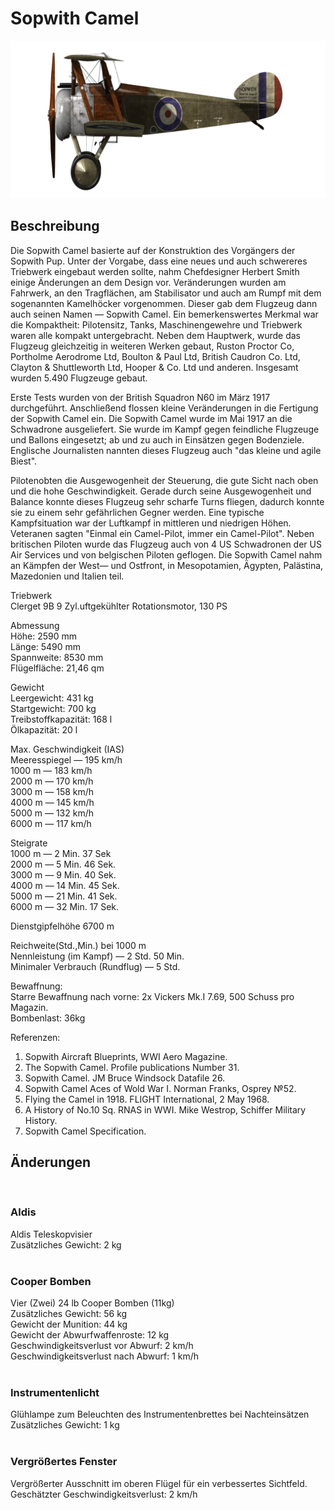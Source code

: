 # Sopwith Camel  
  
![sopcamel](../images/sopcamel.png)  
  
## Beschreibung  
  
Die Sopwith Camel basierte auf der Konstruktion des Vorgängers der Sopwith Pup. Unter der Vorgabe, dass eine neues und auch schwereres Triebwerk eingebaut werden sollte, nahm Chefdesigner Herbert Smith einige Änderungen an dem Design vor. Veränderungen wurden am Fahrwerk, an den Tragflächen, am Stabilisator und auch am Rumpf mit dem sogenannten Kamelhöcker vorgenommen. Dieser gab dem Flugzeug dann auch seinen Namen — Sopwith Camel. Ein bemerkenswertes Merkmal war die Kompaktheit: Pilotensitz, Tanks, Maschinengewehre und Triebwerk waren alle kompakt untergebracht. Neben dem Hauptwerk, wurde das Flugzeug gleichzeitig in weiteren Werken gebaut, Ruston Proctor Co, Portholme Aerodrome Ltd, Boulton & Paul Ltd, British Caudron Co. Ltd, Clayton & Shuttleworth Ltd, Hooper & Co. Ltd und anderen. Insgesamt wurden 5.490 Flugzeuge gebaut.  
  
Erste Tests wurden von der British Squadron N60 im März 1917 durchgeführt. Anschließend flossen kleine Veränderungen in die Fertigung der Sopwith Camel ein. Die Sopwith Camel wurde im Mai 1917 an die Schwadrone ausgeliefert. Sie wurde im Kampf gegen feindliche Flugzeuge und Ballons eingesetzt; ab und zu auch in Einsätzen gegen Bodenziele.  Englische Journalisten nannten dieses Flugzeug auch "das kleine und agile Biest".  
  
Pilotenobten die Ausgewogenheit der Steuerung, die gute Sicht nach oben und die hohe Geschwindigkeit. Gerade durch seine Ausgewogenheit und Balance konnte dieses Flugzeug sehr scharfe Turns fliegen, dadurch konnte sie zu einem sehr gefährlichen Gegner werden. Eine typische Kampfsituation war der Luftkampf in mittleren und niedrigen Höhen. Veteranen sagten "Einmal ein Camel-Pilot, immer ein Camel-Pilot". Neben britischen Piloten wurde das Flugzeug auch von 4 US Schwadronen der US Air Services und von belgischen Piloten geflogen. Die Sopwith Camel nahm an Kämpfen der West— und Ostfront, in Mesopotamien, Ägypten, Palästina, Mazedonien und Italien teil.  
  
  
Triebwerk  
Clerget 9B 9 Zyl.uftgekühlter Rotationsmotor, 130 PS  
  
Abmessung  
Höhe: 2590 mm  
Länge: 5490 mm  
Spannweite: 8530 mm  
Flügelfläche: 21,46 qm  
  
Gewicht  
Leergewicht: 431 kg  
Startgewicht: 700 kg  
Treibstoffkapazität: 168 l  
Ölkapazität: 20 l  
  
Max. Geschwindigkeit (IAS)  
Meeresspiegel — 195 km/h  
1000 m — 183 km/h  
2000 m — 170 km/h  
3000 m — 158 km/h  
4000 m — 145 km/h  
5000 m — 132 km/h  
6000 m — 117 km/h  
  
Steigrate  
1000 m — 2 Min. 37 Sek  
2000 m — 5 Min. 46 Sek.  
3000 m — 9 Min. 40 Sek.  
4000 m — 14 Min. 45 Sek.  
5000 m — 21 Min. 41 Sek.  
6000 m — 32 Min. 17 Sek.  
  
Dienstgipfelhöhe 6700 m  
  
Reichweite(Std.,Min.) bei 1000 m  
Nennleistung (im Kampf) — 2 Std. 50 Min.  
Minimaler Verbrauch (Rundflug) — 5 Std.  
  
Bewaffnung:  
Starre Bewaffnung nach vorne: 2х Vickers Mk.I 7.69, 500 Schuss pro Magazin.  
Bombenlast: 36kg   
  
Referenzen:  
1) Sopwith Aircraft Blueprints, WWI Aero Magazine.  
2) The Sopwith Camel. Profile publications Number 31.  
3) Sopwith Camel.  JM Bruce Windsock Datafile 26.  
4) Sopwith Camel Aces of Wold War I.  Norman Franks,  Osprey №52.  
5) Flying the Camel in 1918. FLIGHT International, 2 May 1968.  
6) A History of No.10 Sq. RNAS in WWI. Mike Westrop, Schiffer Military History.  
7) Sopwith Camel Specification.  
  
## Änderungen  
  ﻿
  
### Aldis  
  
Aldis Teleskopvisier  
Zusätzliches Gewicht: 2 kg  
  ﻿
  
### Cooper Bomben  
  
Vier (Zwei) 24 lb Cooper Bomben (11kg)  
Zusätzliches Gewicht: 56 kg  
Gewicht der Munition: 44 kg  
Gewicht der Abwurfwaffenroste: 12 kg  
Geschwindigkeitsverlust vor Abwurf: 2 km/h  
Geschwindigkeitsverlust nach Abwurf: 1 km/h  
  ﻿
  
### Instrumentenlicht  
  
Glühlampe zum Beleuchten des Instrumentenbrettes bei Nachteinsätzen  
Zusätzliches Gewicht: 1 kg  
  ﻿
  
### Vergrößertes Fenster  
  
Vergrößerter Ausschnitt im oberen Flügel für ein verbessertes Sichtfeld.   
Geschätzter Geschwindigkeitsverlust: 2 km/h  
